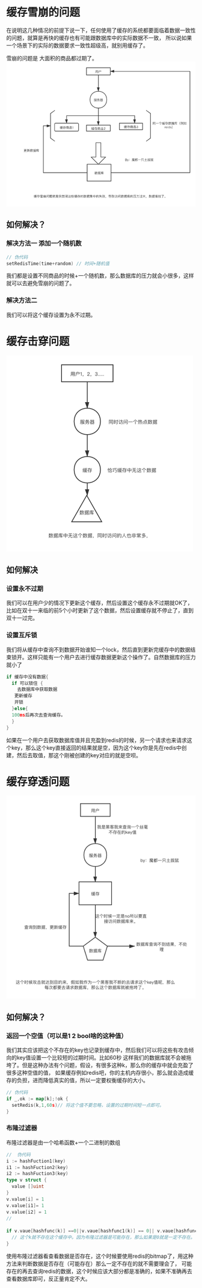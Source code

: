 # 缓存雪崩的问题

在说明这几种情况的前提下说一下，任何使用了缓存的系统都要面临着数据一致性的问题，就算是再快的缓存也有可能跟数据库中的实际数据不一致，
所以说如果一个场景下的实际的数据要求一致性超级高，就别用缓存了。

雪崩的问题是 大面积的商品都过期了。
![1](./1.1.png)

## 如何解决？

### 解决方法一 添加一个随机数

```go
// 伪代码
setRedisTime(time+random) // 时间+随机值
```
 我们都是设置不同商品的时候+一个随机数，那么数据库的压力就会小很多，这样就可以去避免雪崩的问题了。
### 解决方法二

我们可以将这个缓存设置为永不过期。

# 缓存击穿问题
![1](./1.3.png)
## 如何解决

### 设置永不过期

我们可以在用户少的情况下更新这个缓存，然后设置这个缓存永不过期就OK了，比如在双十一来临的前5个小时更新了这个数据，然后设置缓存就不停止了，直到双十一过完。

### 设置互斥锁

我们将从缓存中查询不到数据开始谁知一个lock，然后直到更新完缓存中的数据结束锁开。这样只能有一个用户去进行缓存数据更新这个操作了。自然数据库的压力就小了

```go
if 缓存中没有数据{
  if 可以锁住 {
    去数据库中获取数据
   更新缓存
   开锁  
  }else{
  100ms后再次去查询缓存。  
  }
}
```
如果在一个用户去获取数据库值并且充盈到redis的时候，另一个请求也来请求这个key，那么这个key直接返回的结果就是空，因为这个key你是先在redis中创建，然后去取值，那这个刚被创建的key对应的就是空呗。

# 缓存穿透问题
![1.2](./1.2.png)
## 如何解决？

### 返回一个空值（可以是1 2 bool啥的这种值）

我们其实应该把这个不存在的key也记录到缓存中，然后我们可以将这些有攻击倾向的key值设置一个比较短的过期时间。比如60秒
这样我们的数据库就不会被拖垮了。但是这种办法有个问题，假设，有很多这种k，那么你的缓存中就会充盈了很多这种空值的值，
如果缓存例如redis吧，你的主机内存很小，那么就会造成缓存的负担，进而降低真实的值，所以一定要权衡缓存的大小。
```go
// 伪代码
if _,ok := map[k];!ok {
  setRedis(k,1,60s)// 将这个值不要忽略，设置的过期时间短一点即可。
}
```
### 布隆过滤器
布隆过滤器是由一个哈希函数+一个二进制的数组
```go
//  伪代码
i := hashFuction1(key)
i1 := hashFuction2(key)
i2 := hashFuction3(key)
type v struct {
  value []uint
}
v.value[i] = 1
v.value[i1]= 1
v.value[i2] = 1
//

if v.vaue[hashfunc(k)] ==0||v.vaue[hashfunc1(k)] == 0|| v.vaue[hashfunc3(k)] ==0{
  // 这个k就不存在这个缓存中。因为布隆过滤器是可能存在，那么如果是0就是一定不存在。
}
```
使用布隆过滤器看查看数据是否存在，这个时候要使用redis的bitmap了，用这种方法来判断数据是否存在（可能存在）那么一定不存在的就不需要理会了，
可能存在的再去查询redis的数据，这个时候应该大部分都是准确的，如果不准确再去查看数据库即可，反正量肯定不大。
